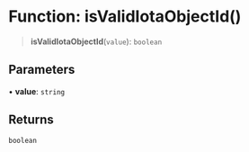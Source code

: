 # Function: isValidIotaObjectId()

> **isValidIotaObjectId**(`value`): `boolean`

## Parameters

• **value**: `string`

## Returns

`boolean`
